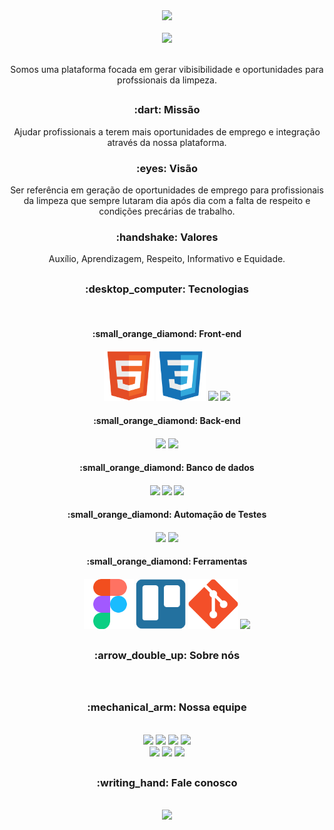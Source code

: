 <div align="center">
<img src="[imagens/LogoSVG.svg](https://media.discordapp.net/attachments/1015349601852739677/1033427933873844335/WhatsApp_Image_2022-10-22_at_14.08.19_1.jpeg)" width="500px">
</div>
<br>
<div align="center">
<img src="https://readme-typing-svg.herokuapp.com?font=Poppins&color=FF6F29&center=true&vCenter=true&lines=Sua+Limpeza+mais+valorizada+e+segura.">
<!-- https://readme-typing-svg.herokuapp.com?font=Poppins&color=FF6F29&center=true&vCenter=true&lines=Sua+Limpeza+mais+valorizada+e+segura.+- -->
</div>
<br>
<p align="center">Somos uma plataforma focada em gerar vibisibilidade e oportunidades para profssionais da limpeza.<p>

##

<h3 align="center">:dart: Missão</h3>
<div align="center"><p>Ajudar profissionais a terem mais oportunidades de emprego e integração através da nossa plataforma.</p></div>

<h3 align="center">:eyes: Visão</h3>
<div align="center"><p>Ser referência em geração de oportunidades de emprego para profissionais da limpeza que sempre lutaram dia após dia com a falta de respeito e condições precárias de trabalho.</p></div>

<h3 align="center">:handshake: Valores</h3>
<div align="center"><p>Auxílio, Aprendizagem, Respeito, Informativo e Equidade.</p></div>

##

<h3 align="center">:desktop_computer:	Tecnologias</h3>
<br>
<div align="center">
  
<h4>:small_orange_diamond: Front-end<h4>
  <img src="https://raw.githubusercontent.com/devicons/devicon/master/icons/html5/html5-original.svg" width="80px">
  <img src="https://raw.githubusercontent.com/devicons/devicon/master/icons/css3/css3-original.svg" width="80px">
  <img src="https://icongr.am/devicon/javascript-original.svg?size=100&color=currentColor" width="80px">
  <img src="https://icongr.am/devicon/react-original.svg?size=100&color=000000" width="80px">

 
  
<h4>:small_orange_diamond: Back-end<h4>
  <img src="https://icongr.am/devicon/java-original.svg?size=100&color=currentColor" width="80px">
  <img src="https://icongr.am/devicon/nodejs-original.svg?size=100&color=currentColor" width="80px">
  
<h4>:small_orange_diamond: Banco de dados<h4>
  <img src="https://icongr.am/devicon/mysql-original-wordmark.svg?size=100&color=currentColor" width="80px">
  <img src="https://icongr.am/devicon/php-original.svg?size=128&color=currentColor" width="80px">
  <img src="https://i0.wp.com/journalxtra.com/wp-content/uploads/2013/10/phpMyAdmin-Logo.png?ssl=1" width="80px">
   
 <h4>:small_orange_diamond: Automação de Testes<h4>
  <img src="https://avatars.githubusercontent.com/u/8908513?s=280&v=4" width="80px">
  <img src="   https://img.crx4chrome.com/b0/b8/79/mooikfkahbdckldjjndioackbalphokd-logo-20200319.png" width="80px">

 <h4>:small_orange_diamond: Ferramentas<h4>
  <img src="https://raw.githubusercontent.com/devicons/devicon/master/icons/figma/figma-original.svg" width="80px">
   <img src="https://raw.githubusercontent.com/devicons/devicon/master/icons/trello/trello-plain.svg" width="80px">
   <img src="https://raw.githubusercontent.com/devicons/devicon/master/icons/git/git-plain.svg" width="80px">
   <img src="[https://github.com/devicons/devicon/blob/master/icons/photoshop/photoshop-plain.svg](https://icons8.com/icon/nBeuei22ZvUb/canva)" width="80px">

 
 </div>

##

<h3 align="center">:arrow_double_up: Sobre nós</h3>
<br>
<div align="center"><pA falta de visbilidade e conciliação dos direitos dos profissionais da limpeza é visível e preocupante, muitas vezes não possuem a noção de informações diante do mercado de trabalho, sendo tratados mal ou em condições ruins para exercer seu serviço, então a DiaHlp surgiu com a solução gerada através de uma plataforma que busque informar, gantir e ajudar o profissional da limpeza através de uma integração profssional direta com pessoas e empresas parceiras com a possibilidade de contratação.</p></div>

##

<h3 align="center">:mechanical_arm: Nossa equipe</h3>
<br>
<div align="center">
<a href="https://www.linkedin.com/in/leonardo-alves-5314a0248/"><img src="imagens/Component 10.png" width="200px"></a>
<a href="https://www.linkedin.com/in/nicolly-evangelista-hernandes-dos-santos/"><img src="imagens/Component 12.png" width="200px"></a>
<a href="https://www.linkedin.com/in/ester-diaz-viana-dos-santos-803b64249/"><img src="imagens/Component 9 (1).png" width="200px"></a>
<a href="https://www.linkedin.com/in/stefani-ribeiro-dev/"><img src="imagens/Component 14.png" width="200px"></a>
<br>
<a href="https://www.linkedin.com/in/núbia-reis-005b92207/"><img src="imagens/Component 22.png" width="200px"></a>
<a href="https://www.linkedin.com/in/ana-c-9638b21aa/"><img src="imagens/Component 20.png" width="200px"></a>
<a href="https://www.linkedin.com/in/guilherme-roncon-gonçalves/"><img src="imagens/Component 19.png" width="200px"></a>
</div>

##

<h3 align="center">:writing_hand:	Fale conosco</h3>
<br>
<div align="center">
<a href="https://linktr.ee/DiaHelp"><img src="imagens/Linktree.svg" width="80px"></a>
</div>
